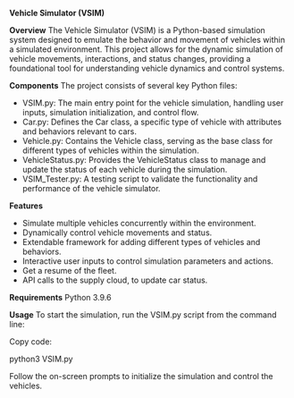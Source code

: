 **Vehicle Simulator (VSIM)**

**Overview**
The Vehicle Simulator (VSIM) is a Python-based simulation system designed to emulate the behavior
and movement of vehicles within a simulated environment. This project allows for the 
dynamic simulation of vehicle movements, interactions, and status changes, providing a 
foundational tool for understanding vehicle dynamics and control systems.

**Components**
The project consists of several key Python files:
* VSIM.py: The main entry point for the vehicle simulation, handling user inputs, simulation initialization, and control flow.
* Car.py: Defines the Car class, a specific type of vehicle with attributes and behaviors relevant to cars.
* Vehicle.py: Contains the Vehicle class, serving as the base class for different types of vehicles within the simulation.
* VehicleStatus.py: Provides the VehicleStatus class to manage and update the status of each vehicle during the simulation.
* VSIM_Tester.py: A testing script to validate the functionality and performance of the vehicle simulator.

**Features**
* Simulate multiple vehicles concurrently within the environment.
* Dynamically control vehicle movements and status.
* Extendable framework for adding different types of vehicles and behaviors.
* Interactive user inputs to control simulation parameters and actions.
* Get a resume of the fleet.
* API calls to the supply cloud, to update car status. 

**Requirements**
Python 3.9.6

**Usage**
To start the simulation, run the VSIM.py script from the command line:

Copy code:

python3 VSIM.py

Follow the on-screen prompts to initialize the simulation and control the vehicles.